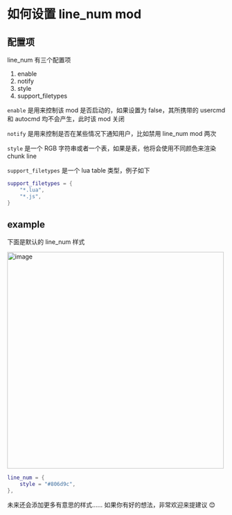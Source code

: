 # 如何设置 line_num mod

## 配置项

line_num 有三个配置项

1. enable
2. notify
2. style
3. support_filetypes

`enable` 是用来控制该 mod 是否启动的，如果设置为 false，其所携带的 usercmd 和 autocmd 均不会产生，此时该 mod 关闭

`notify` 是用来控制是否在某些情况下通知用户，比如禁用 line_num mod 两次

`style` 是一个 RGB 字符串或者一个表，如果是表，他将会使用不同颜色来渲染 chunk line

`support_filetypes` 是一个 lua table 类型，例子如下

```lua
support_filetypes = {
    "*.lua",
    "*.js",
}

```

## example

下面是默认的 line_num 样式

<img width="500" alt="image" src="https://raw.githubusercontent.com/shellRaining/img/main/2302/25_hlchunk3.png">

```lua
line_num = {
    style = "#806d9c",
},
```

未来还会添加更多有意思的样式…… 如果你有好的想法，非常欢迎来提建议 😊
